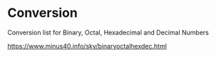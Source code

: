 # Conversion
Conversion list for Binary, Octal, Hexadecimal and Decimal Numbers


https://www.minus40.info/sky/binaryoctalhexdec.html
